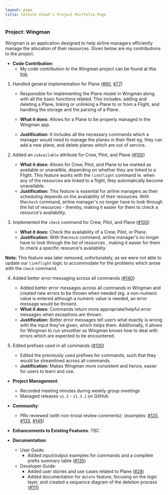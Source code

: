 ```yaml
---
layout: page
title: Celeste Cheah's Project Portfolio Page
---
```


### Project: Wingman

Wingman is an application designed to help airline managers efficiently manage the allocation of their resources.
Given below are my contributions to the project.

* **Code Contribution**:
    * My code contribution to the Wingman project can be found at this [link](https://nus-cs2103-ay2223s2.github.io/tp-dashboard/?search=cetigerlily&breakdown=true&sort=groupTitle&sortWithin=title&since=2023-02-17&timeframe=commit&mergegroup=&groupSelect=groupByRepos&checkedFileTypes=docs~functional-code~test-code~other).


1. Handled general implementation for Plane ([#60](https://github.com/AY2223S2-CS2103T-W11-1/tp/pull/60), [#77](https://github.com/AY2223S2-CS2103T-W11-1/tp/pull/77))
    * Responsible for implementing the Plane model in Wingman along with all the basic functions related. This includes:
      adding and deleting a Plane, linking or unlinking a Plane to or from a Flight, and handling the storage and the 
      parsing of a Plane.

    * **What it does:** Allows for a Plane to be properly managed in the Wingman app.
    * **Justification:** It includes all the necessary commands which a manager would need to manage the planes in their
      fleet eg. they can add a new plane, and delete planes which are out of service. 


2. Added an `isAvailable` attribute for Crew, Pilot, and Plane ([#100](https://github.com/AY2223S2-CS2103T-W11-1/tp/pull/100))
    * **What it does:** Allows for Crew, Pilot, and Plane to be marked as available or unavailble, depending on whether 
      they are linked to a Flight. This feature works with the `linkflight` command ie. when any of the resources are linked
      to a flight, they automatically become unavailable.
    * **Justification:** This feature is essential for airline managers as their scheduling depends on the
      availability of their resources. With the`check` command, airline manager's no longer have to look through the list of
      resources - thereby, making it easier for them to check a resource's availability.


3. Implemented the `check` command for Crew, Pilot, and Plane ([#100](https://github.com/AY2223S2-CS2103T-W11-1/tp/pull/100))
    * **What it does:** Check the availability of a Crew, Pilot, or Plane.
    * **Justification:** With the`check` command, airline manager's no longer have to look through the list of resources
      , making it easier for them to check a specific resource's availability.

**Note:** This feature was later removed, unfortunately, as we were not able to update our `linkflight` logic to
accommodate for the problems which arose with the `check` command. 


4. Added better error messaging across all commands ([#140](https://github.com/AY2223S2-CS2103T-W11-1/tp/pull/140))
    * Added better error messages across all commands in Wingman and created new errors to be thrown when 
     needed (eg. a non-numeric value is entered although a numeric value is needed, an error message would be thrown).
   * **What it does:** Commands return more appropriate/helpful error messages when exceptions are thrown.
   * **Justification:** Better error messages tell users what exactly is wrong with the input they've given, which helps
     them. Additionally, it allows for Wingman to run smoother as Wingman knows how to deal with errors which are expected
     to be encountered.


5. Edited prefixes used in all commands ([#130](https://github.com/AY2223S2-CS2103T-W11-1/tp/pull/130))
    * Edited the previously used prefixes for commands, such that they would be streamlined across all commands.
    * **Justification:** Makes Wingman more consistent and hence, easier for users to learn and use.


* **Project Management**:
  * Recorded meeting minutes during weekly group meetings 
  * Managed releases `v1.3` - `v1.3.1` on GitHub


* **Community**:
    * PRs reviewed (with non-trivial review comments): (examples: [#125](https://github.com/AY2223S2-CS2103T-W11-1/tp/pull/125), [#133](https://github.com/AY2223S2-CS2103T-W11-1/tp/pull/133), [#145](https://github.com/AY2223S2-CS2103T-W11-1/tp/pull/145))

[//]: # (    * Reported bugs and suggestions for other teams in the class &#40;examples: [1]&#40;&#41;, [2]&#40;&#41;, [3]&#40;&#41;&#41;)


* **Enhancements to Existing Features**:
TBC

* **Documentation**:
    * User Guide:
        * Added input/output examples for commands and a complete prefix summary table ([#135](https://github.com/AY2223S2-CS2103T-W11-1/tp/pull/135))
    * Developer Guide:
        * Added user stories and use cases related to Plane ([#28](https://github.com/AY2223S2-CS2103T-W11-1/tp/pull/28))
        * Added documentation for `delete` feature, focusing on the logic layer, and created a sequence diagram of the 
          deletion process ([#111](https://github.com/AY2223S2-CS2103T-W11-1/tp/pull/111))